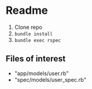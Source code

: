 Readme
======

1. Clone repo
2. `bundle install`
2. `bundle exec rspec`

Files of interest
-----------------

- "app/models/user.rb"
- "spec/models/user_spec.rb"
